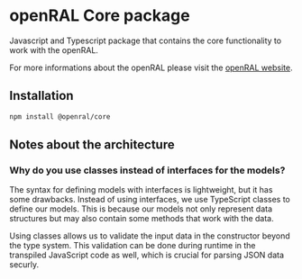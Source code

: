 # openRAL Core package

Javascript and Typescript package that contains the core functionality to work with the openRAL.

For more informations about the openRAL please visit the [openRAL website](https://open-ral.io).

## Installation

```bash
npm install @openral/core
```

## Notes about the architecture

### Why do you use classes instead of interfaces for the models?

The syntax for defining models with interfaces is lightweight, but it has some drawbacks. 
Instead of using interfaces, we use TypeScript classes to define our models. This is because our models not only represent data structures but may also contain some methods that work with the data.

Using classes allows us to validate the input data in the constructor beyond the type system. 
This validation can be done during runtime in the transpiled JavaScript code as well, which is crucial for parsing JSON data securly.
